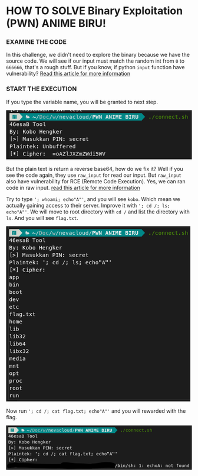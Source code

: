 # HOW TO SOLVE Binary Exploitation (PWN) ANIME BIRU!

### EXAMINE THE CODE
In this challenge, we didn't need to explore the binary because we have the source code. We will see if our input must match the random int from `0` to `666666`, that's a rough stuff. But if you know, if python `input` function have vulnerability? [Read this article for more information](https://www.geeksforgeeks.org/vulnerability-input-function-python-2-x/)

### START THE EXECUTION
If you type the variable name, you will be granted to next step.

![step 1](images/Screenshot%20from%202023-11-10%2019-42-18.png)

But the plain text is return a reverse base64, how do we fix it? Well if you see the code again, they use `raw_input` for read our input. But `raw_input` also have vulnerability for RCE (Remote Code Execution). Yes, we can ran code in raw input. [read this article for more information](https://github.coventry.ac.uk/pages/CUEH/245CT/2_LinuxAndShells/RCE/)

Try to type `'; whoami; echo"A"'`, and you will see `kobo`. Which mean we actually gaining access to their server. Improve it with `'; cd /; ls; echo"A"'`. We will move to root directory with `cd /` and list the directory with `ls`. And you will see `flag.txt`.

![step2](images/Screenshot%20from%202023-11-10%2019-53-12.png)

Now run `'; cd /; cat flag.txt; echo"A"'` and you will rewarded with the flag.

![Result](images/Frame%202.png)